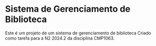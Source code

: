 # Sistema de Gerenciamento de Biblioteca

Este é um projeto de um sistema de gerenciamento de biblioteca
Criado como tarefa para a N2 2024.2 da disciplina CMP1063. 
